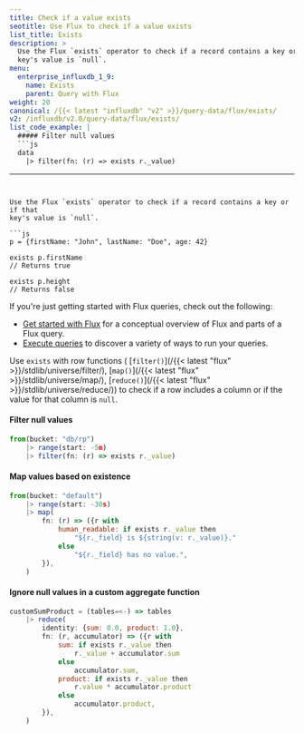 ```yaml
---
title: Check if a value exists
seotitle: Use Flux to check if a value exists
list_title: Exists
description: >
  Use the Flux `exists` operator to check if a record contains a key or if that
  key's value is `null`.
menu:
  enterprise_influxdb_1_9:
    name: Exists
    parent: Query with Flux
weight: 20
canonical: /{{< latest "influxdb" "v2" >}}/query-data/flux/exists/
v2: /influxdb/v2.0/query-data/flux/exists/
list_code_example: |
  ##### Filter null values
  ```js
  data
    |> filter(fn: (r) => exists r._value)
  ```
---
```


Use the Flux `exists` operator to check if a record contains a key or if that
key's value is `null`.

```js
p = {firstName: "John", lastName: "Doe", age: 42}

exists p.firstName
// Returns true

exists p.height
// Returns false
```

If you're just getting started with Flux queries, check out the following:

- [Get started with Flux](/enterprise_influxdb/v1.9/flux/get-started/) for a conceptual overview of Flux and parts of a Flux query.
- [Execute queries](/enterprise_influxdb/v1.9/flux/guides/execute-queries/) to discover a variety of ways to run your queries.

Use `exists` with row functions (
[`filter()`](/{{< latest "flux" >}}/stdlib/universe/filter/),
[`map()`](/{{< latest "flux" >}}/stdlib/universe/map/),
[`reduce()`](/{{< latest "flux" >}}/stdlib/universe/reduce/))
to check if a row includes a column or if the value for that column is `null`.

#### Filter null values
```js
from(bucket: "db/rp")
    |> range(start: -5m)
    |> filter(fn: (r) => exists r._value)
```

#### Map values based on existence
```js
from(bucket: "default")
    |> range(start: -30s)
    |> map(
        fn: (r) => ({r with
            human_readable: if exists r._value then
                "${r._field} is ${string(v: r._value)}."
            else
                "${r._field} has no value.",
        }),
    )
```

#### Ignore null values in a custom aggregate function
```js
customSumProduct = (tables=<-) => tables
    |> reduce(
        identity: {sum: 0.0, product: 1.0},
        fn: (r, accumulator) => ({r with
            sum: if exists r._value then
                r._value + accumulator.sum
            else
                accumulator.sum,
            product: if exists r._value then
                r.value * accumulator.product
            else
                accumulator.product,
        }),
    )
```
